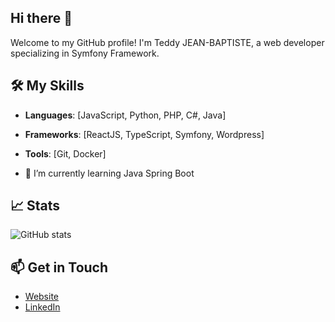 ## Hi there 👋
Welcome to my GitHub profile! I'm Teddy JEAN-BAPTISTE, a web developer specializing in Symfony Framework.

## 🛠️ My Skills
- **Languages**: [JavaScript, Python, PHP, C#, Java]
- **Frameworks**: [ReactJS, TypeScript, Symfony, Wordpress]
- **Tools**: [Git, Docker]


- 🌱 I’m currently learning Java Spring Boot
<!--
**shyguy81/shyguy81** is a ✨ _special_ ✨ repository because its `README.md` (this file) appears on your GitHub profile.

Here are some ideas to get you started:

- 🔭 I’m currently working on ...
- 🌱 I’m currently learning ...
- 👯 I’m looking to collaborate on ...
- 🤔 I’m looking for help with ...
- 💬 Ask me about ...
- 📫 How to reach me: ...
- 😄 Pronouns: ...
- ⚡ Fun fact: ...
-->

## 📈 Stats
![GitHub stats](https://github-readme-stats.vercel.app/api?username=shyguy81&show_icons=true&theme=dark)

## 📫 Get in Touch
- [Website](https://teddyjeanbaptiste.dev)
- [LinkedIn](https://www.linkedin.com/in/teddyjeanbaptiste)
